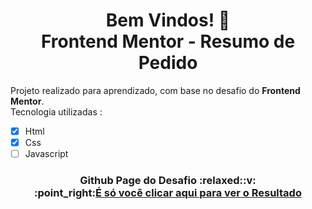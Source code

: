 <h1 align="center">Bem Vindos! 👋
<br>Frontend Mentor - Resumo de Pedido
</h1>

Projeto realizado para aprendizado, com base no desafio do <strong>Frontend Mentor</strong>.
<br>Tecnologia utilizadas :
- [x] Html
- [x] Css
- [ ] Javascript

<h3 align="center">Github Page do Desafio
<span>:relaxed::v:</span>
<br>:point_right:<a href="https://robsondossantos.github.io/Resumo-de-Pedido/" target="_blank" rel="noopener">É só você clicar aqui para ver o <strong>Resultado</strong></a>
</h3>
